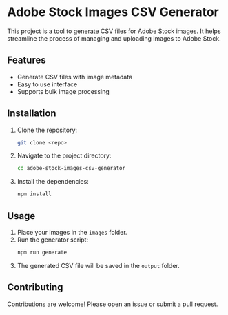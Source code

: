 # Adobe Stock Images CSV Generator

This project is a tool to generate CSV files for Adobe Stock images. It helps streamline the process of managing and uploading images to Adobe Stock.

## Features

- Generate CSV files with image metadata
- Easy to use interface
- Supports bulk image processing

## Installation

1. Clone the repository:
   ```sh
   git clone <repo>
   ```
2. Navigate to the project directory:
   ```sh
   cd adobe-stock-images-csv-generator
   ```
3. Install the dependencies:
   ```sh
   npm install
   ```

## Usage

1. Place your images in the `images` folder.
2. Run the generator script:
   ```sh
   npm run generate
   ```
3. The generated CSV file will be saved in the `output` folder.

## Contributing

Contributions are welcome! Please open an issue or submit a pull request.

